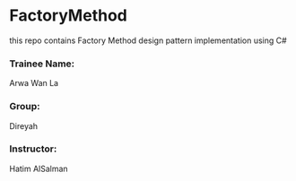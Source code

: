 # FactoryMethod
this repo contains Factory Method design pattern implementation using C#

### Trainee Name:
Arwa Wan La

### Group:
Direyah

### Instructor:
Hatim AlSalman
